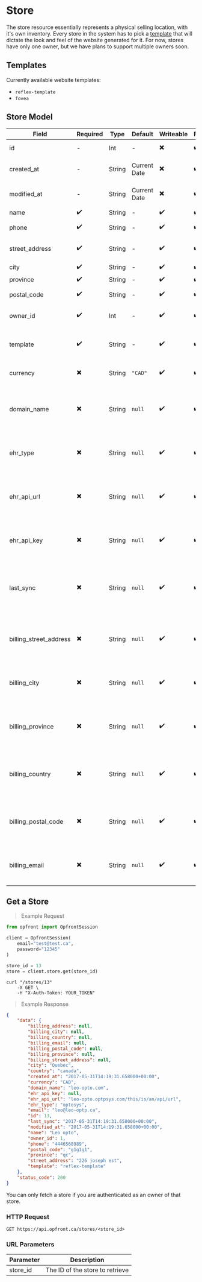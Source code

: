 # Store

The store resource essentially represents a physical selling location, with it's own inventory. Every store in the system
has to pick a [template](#templates) that will dictate the look and feel of the website generated for it. For now, stores have only one owner,
but we have plans to support multiple owners soon.

## Templates
Currently available website templates:

* `reflex-template`
* `fovea`

## Store Model
Field | Required | Type | Default | Writeable | Filterable | Description
----- | -------- | ---- | ------- | --------- | ---------- | -----------
id | - | Int | - | ✖️ | ✔️ | ID of the store
created_at | - | String | Current Date | ✖️ | ✔️ | Creation date of the store
modified_at | - | String | Current Date | ✖️ | ✔️ | Last modification of the store
name | ✔️ | String | - | ✔️ | ✔️ | Store name
phone | ✔️ | String | - | ✔️ | ✔️ | Store phone number
street_address | ✔️ | String | - | ✔️ | ✔️ | Street address of the store
city | ✔️ | String | - | ✔️ | ✔️ | City
province | ✔️ | String | - | ✔️ | ✔️ | Province
postal_code | ✔️ | String | - | ✔️ | ✔️ | Store zip code
owner_id | ✔️ | Int | - | ✔️ | ✔️ | ID of the store's owner
template | ✔️ | String | - | ✔️ | ✔️ | Name of the [template](#templates) in use by the store
currency | ✖️ | String | `"CAD"` | ✔️ | ✔️ | Currency in use by the store
domain_name | ✖️ | String | `null` | ✔️ | ✔️ | Domain name of the store (`null` when domain unknown)
ehr_type | ✖️ | String | `null` | ✔️ | ✔️ | EHR in use in the store (`null` when EHR unknown)
ehr_api_url | ✖️ | String | `null` | ✔️ | ✔️ | URL for the store's EHR (`null` when EHR unknown / no API)
ehr_api_key | ✖️ | String | `null` | ✔️ | ✔️ | Key for the store's EHR API (`null` when no EHR API)
last_sync | ✖️ | String | `null` | ✔️ | ✔️ | Timestamp of last EHR sync (`null` when no sync was performed yet)
billing_street_address | ✖️ | String | `null` | ✔️ | ✔️ | Store billing address (`null` when same as store address)
billing_city | ✖️ | String | `null` | ✔️ | ✔️ | Store billing city (`null` when same as store city)
billing_province | ✖️ | String | `null` | ✔️ | ✔️ | Store billing province (`null` when same as store province)
billing_country | ✖️ | String | `null` | ✔️ | ✔️ | Store billing country (`null` when same as store country)
billing_postal_code | ✖️ | String | `null` | ✔️ | ✔️ | Store billing zip code (`null` when same as store zip code)
billing_email | ✖️ | String | `null` | ✔️ | ✔️ | Store billing email (`null` when same as owner email)

## Get a Store

> Example Request

```python
from opfront import OpfrontSession

client = OpfrontSession(
    email="test@test.ca",
    password="12345"
)

store_id = 13
store = client.store.get(store_id)
```

```shell
curl "/stores/13"
    -X GET \
    -H "X-Auth-Token: YOUR_TOKEN"
```

> Example Response

```json
{
	"data": {
		"billing_address": null,
		"billing_city": null,
		"billing_country": null,
		"billing_email": null,
		"billing_postal_code": null,
		"billing_province": null,
		"billing_street_address": null,
		"city": "Quebec",
		"country": "canada",
		"created_at": "2017-05-31T14:19:31.658000+00:00",
		"currency": "CAD",
		"domain_name": "leo-opto.com",
		"ehr_api_key": null,
		"ehr_api_url": "leo-opto.optpsys.com/this/is/an/api/url",
		"ehr_type": "optosys",
		"email": "leo@leo-optp.ca",
		"id": 13,
		"last_sync": "2017-05-31T14:19:31.658000+00:00",
		"modified_at": "2017-05-31T14:19:31.658000+00:00",
		"name": "Leo opto",
		"owner_id": 1,
		"phone": "4446568989",
		"postal_code": "g1g1g1",
		"province": "qc",
		"street_address": "226 joseph est",
		"template": "reflex-template"
	},
	"status_code": 200
}
```

<aside class="notice">You can only fetch a store if you are authenticated as an owner of that store.</aside>

### HTTP Request
`GET https://api.opfront.ca/stores/<store_id>`

### URL Parameters
Parameter | Description
--------- | -----------
store_id | The ID of the store to retrieve

